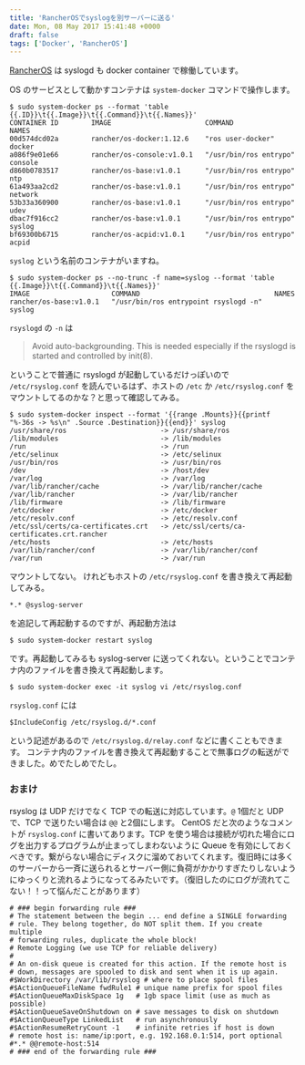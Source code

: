 ```yaml
---
title: 'RancherOSでsyslogを別サーバーに送る'
date: Mon, 08 May 2017 15:41:48 +0000
draft: false
tags: ['Docker', 'RancherOS']
---
```


[RancherOS](http://rancher.com/rancher-os/) は syslogd も docker container で稼働しています。

OS のサービスとして動かすコンテナは `system-docker` コマンドで操作します。

```
$ sudo system-docker ps --format 'table {{.ID}}\t{{.Image}}\t{{.Command}}\t{{.Names}}'             
CONTAINER ID        IMAGE                       COMMAND                  NAMES
00d574dcd02a        rancher/os-docker:1.12.6    "ros user-docker"        docker
a086f9e01e66        rancher/os-console:v1.0.1   "/usr/bin/ros entrypo"   console
d860b0783517        rancher/os-base:v1.0.1      "/usr/bin/ros entrypo"   ntp
61a493aa2cd2        rancher/os-base:v1.0.1      "/usr/bin/ros entrypo"   network
53b33a360900        rancher/os-base:v1.0.1      "/usr/bin/ros entrypo"   udev
dbac7f916cc2        rancher/os-base:v1.0.1      "/usr/bin/ros entrypo"   syslog
bf69300b6715        rancher/os-acpid:v1.0.1     "/usr/bin/ros entrypo"   acpid
```

`syslog` という名前のコンテナがいますね。

```
$ sudo system-docker ps --no-trunc -f name=syslog --format 'table {{.Image}}\t{{.Command}}\t{{.Names}}'         
IMAGE                    COMMAND                                 NAMES
rancher/os-base:v1.0.1   "/usr/bin/ros entrypoint rsyslogd -n"   syslog
```

`rsyslogd` の `-n` は

> Avoid auto-backgrounding. This is needed especially if the rsyslogd is started and controlled by init(8).

ということで普通に rsyslogd が起動しているだけっぽいので `/etc/rsyslog.conf` を読んでいるはず、ホストの `/etc` か `/etc/rsyslog.conf` をマウントしてるのかな？と思って確認してみる。

```
$ sudo system-docker inspect --format '{{range .Mounts}}{{printf "%-36s -> %s\n" .Source .Destination}}{{end}}' syslog
/usr/share/ros                       -> /usr/share/ros
/lib/modules                         -> /lib/modules
/run                                 -> /run
/etc/selinux                         -> /etc/selinux
/usr/bin/ros                         -> /usr/bin/ros
/dev                                 -> /host/dev
/var/log                             -> /var/log
/var/lib/rancher/cache               -> /var/lib/rancher/cache
/var/lib/rancher                     -> /var/lib/rancher
/lib/firmware                        -> /lib/firmware
/etc/docker                          -> /etc/docker
/etc/resolv.conf                     -> /etc/resolv.conf
/etc/ssl/certs/ca-certificates.crt   -> /etc/ssl/certs/ca-certificates.crt.rancher
/etc/hosts                           -> /etc/hosts
/var/lib/rancher/conf                -> /var/lib/rancher/conf
/var/run                             -> /var/run
```

マウントしてない。 けれどもホストの `/etc/rsyslog.conf` を書き換えて再起動してみる。

```
*.* @syslog-server
```

を追記して再起動するのですが、再起動方法は

```
$ sudo system-docker restart syslog
```

です。再起動してみるも syslog-server に送ってくれない。ということでコンテナ内のファイルを書き換えて再起動します。

```
$ sudo system-docker exec -it syslog vi /etc/rsyslog.conf
```

`rsyslog.conf` には

```
$IncludeConfig /etc/rsyslog.d/*.conf
```

という記述があるので `/etc/rsyslog.d/relay.conf` などに書くこともできます。
コンテナ内のファイルを書き換えて再起動することで無事ログの転送ができました。めでたしめでたし。

### おまけ

rsyslog は UDP だけでなく TCP での転送に対応しています。`@` 1個だと UDP で、TCP で送りたい場合は `@@` と2個にします。
CentOS だと次のようなコメントが `rsyslog.conf` に書いてあります。TCP を使う場合は接続が切れた場合にログを出力するプログラムが止まってしまわないように Queue を有効にしておくべきです。繋がらない場合にディスクに溜めておいてくれます。復旧時には多くのサーバーから一斉に送られるとサーバー側に負荷がかかりすぎたりしないようにゆっくりと流れるようになってるみたいです。（復旧したのにログが流れてこない！！って悩んだことがあります）

```
# ### begin forwarding rule ###
# The statement between the begin ... end define a SINGLE forwarding
# rule. They belong together, do NOT split them. If you create multiple
# forwarding rules, duplicate the whole block!
# Remote Logging (we use TCP for reliable delivery)
#
# An on-disk queue is created for this action. If the remote host is
# down, messages are spooled to disk and sent when it is up again.
#$WorkDirectory /var/lib/rsyslog # where to place spool files
#$ActionQueueFileName fwdRule1 # unique name prefix for spool files
#$ActionQueueMaxDiskSpace 1g   # 1gb space limit (use as much as possible)
#$ActionQueueSaveOnShutdown on # save messages to disk on shutdown
#$ActionQueueType LinkedList   # run asynchronously
#$ActionResumeRetryCount -1    # infinite retries if host is down
# remote host is: name/ip:port, e.g. 192.168.0.1:514, port optional
#*.* @@remote-host:514
# ### end of the forwarding rule ###
```
